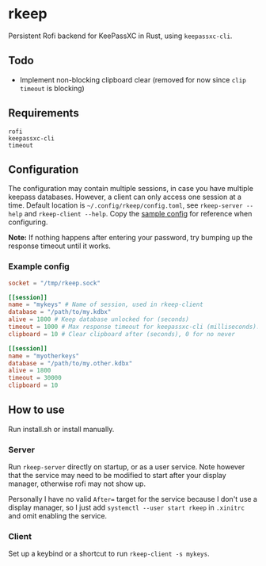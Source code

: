 # rkeep
Persistent Rofi backend for KeePassXC in Rust, using `keepassxc-cli`.

## Todo
* Implement non-blocking clipboard clear (removed for now since `clip timeout` is blocking)

## Requirements
```
rofi
keepassxc-cli
timeout
```

## Configuration
The configuration may contain multiple sessions, in case you have multiple keepass databases. However, a client can only access one session at a time. Default location is `~/.config/rkeep/config.toml`, see `rkeep-server --help` and `rkeep-client --help`. Copy the [sample config](config.sample.toml) for reference when configuring.

**Note:** If nothing happens after entering your password, try bumping up the response timeout until it works.

### Example config

```toml
socket = "/tmp/rkeep.sock"

[[session]]
name = "mykeys" # Name of session, used in rkeep-client
database = "/path/to/my.kdbx"
alive = 1800 # Keep database unlocked for (seconds)
timeout = 1000 # Max response timeout for keepassxc-cli (milliseconds). Adjust slightly if your kdbx takes longer to decrypt
clipboard = 10 # Clear clipboard after (seconds), 0 for no never

[[session]]
name = "myotherkeys"
database = "/path/to/my.other.kdbx"
alive = 1800
timeout = 30000
clipboard = 10
```

## How to use
Run install.sh or install manually.

### Server
Run `rkeep-server` directly on startup, or as a user service. Note however that the service may need to be modified to start after your display manager, otherwise rofi may not show up. 

Personally I have no valid `After=` target for the service because I don't use a display manager, so I just add `systemctl --user start rkeep` in `.xinitrc` and omit enabling the service.

### Client
Set up a keybind or a shortcut to run `rkeep-client -s mykeys`.

